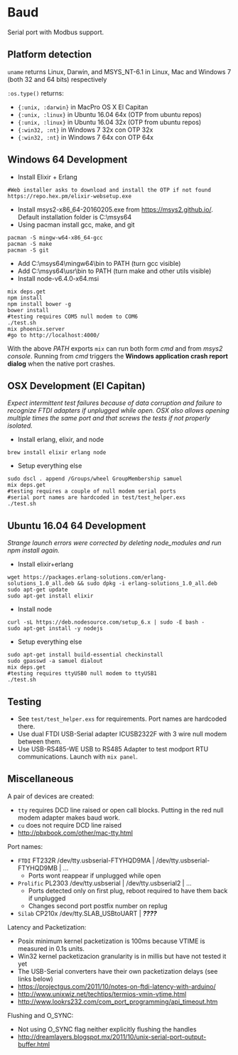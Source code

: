 # Baud

Serial port with Modbus support.

## Platform detection

`uname` returns Linux, Darwin, and MSYS_NT-6.1
in Linux, Mac and Windows 7 (both 32 and 64 bits) respectively

`:os.type()` returns:

- `{:unix, :darwin}` in MacPro OS X El Capitan
- `{:unix, :linux}` in Ubuntu 16.04 64x (OTP from ubuntu repos)
- `{:unix, :linux}` in Ubuntu 16.04 32x (OTP from ubuntu repos)
- `{:win32, :nt}` in Windows 7 32x con OTP 32x
- `{:win32, :nt}` in Windows 7 64x con OTP 64x

## Windows 64 Development

- Install Elixir + Erlang
```shell
#Web installer asks to download and install the OTP if not found
https://repo.hex.pm/elixir-websetup.exe
```
- Install msys2-x86_64-20160205.exe from https://msys2.github.io/. Default installation folder is C:\msys64
- Using pacman install gcc, make, and git
```shell
pacman -S mingw-w64-x86_64-gcc
pacman -S make
pacman -S git
```
- Add C:\msys64\mingw64\bin to PATH (turn gcc visible)
- Add C:\msys64\usr\bin to PATH (turn make and other utils visible)
- Install node-v6.4.0-x64.msi
```shell
mix deps.get
npm install
npm install bower -g
bower install
#testing requires COM5 null modem to COM6
./test.sh
mix phoenix.server
#go to http://localhost:4000/
```

With the above *PATH* exports `mix` can run both form *cmd* and from *msys2 console*. Running from *cmd* triggers the **Windows application crash report dialog** when the native port crashes.

## OSX Development (El Capitan)

*Expect intermittent test failures because of data corruption and failure to recognize FTDI adapters if unplugged while open. OSX also allows opening multiple times the same port and that screws the tests if not properly isolated.*

- Install erlang, elixir, and node
```shell
brew install elixir erlang node
```
- Setup everything else
```shell
sudo dscl . append /Groups/wheel GroupMembership samuel
mix deps.get
#testing requires a couple of null modem serial ports
#serial port names are hardcoded in test/test_helper.exs
./test.sh
```

## Ubuntu 16.04 64 Development

*Strange launch errors were corrected by deleting node_modules and run npm install again.*

- Install elixir+erlang
```shell
wget https://packages.erlang-solutions.com/erlang-solutions_1.0_all.deb && sudo dpkg -i erlang-solutions_1.0_all.deb
sudo apt-get update
sudo apt-get install elixir
```
- Install node
```shell
curl -sL https://deb.nodesource.com/setup_6.x | sudo -E bash -
sudo apt-get install -y nodejs
```
- Setup everything else
```shell
sudo apt-get install build-essential checkinstall
sudo gpasswd -a samuel dialout
mix deps.get
#testing requires ttyUSB0 null modem to ttyUSB1
./test.sh
```

## Testing

- See `test/test_helper.exs` for requirements. Port names are hardcoded there.
- Use dual FTDI USB-Serial adapter ICUSB2322F with 3 wire null modem between them.
- Use USB-RS485-WE USB to RS485 Adapter to test modport RTU communications. Launch with `mix panel`.

## Miscellaneous

A pair of devices are created:
  - `tty` requires DCD line raised or open call blocks.
  Putting in the red null modem adapter makes baud work.
  - `cu` does not require DCD line raised
  - http://pbxbook.com/other/mac-tty.html

Port names:
- `FTDI` FT232R /dev/tty.usbserial-FTYHQD9MA | /dev/tty.usbserial-FTYHQD9MB | ...
  - Ports wont reappear if unplugged while open
- `Prolific` PL2303 /dev/tty.usbserial | /dev/tty.usbserial2 | ...
  - Ports detected only on first plug, reboot required to have them back if unplugged
  - Changes second port postfix number on replug
- `Silab` CP210x /dev/tty.SLAB_USBtoUART | ***????***

Latency and Packetization:
- Posix minimum kernel packetization is 100ms because VTIME is measured in 0.1s units.
- Win32 kernel packetizacion granularity is in millis but have not tested it yet
- The USB-Serial converters have their own packetization delays (see links below)
- https://projectgus.com/2011/10/notes-on-ftdi-latency-with-arduino/
- http://www.unixwiz.net/techtips/termios-vmin-vtime.html
- http://www.lookrs232.com/com_port_programming/api_timeout.htm

Flushing and O_SYNC:
- Not using O_SYNC flag neither explicitly flushing the handles
- http://dreamlayers.blogspot.mx/2011/10/unix-serial-port-output-buffer.html
